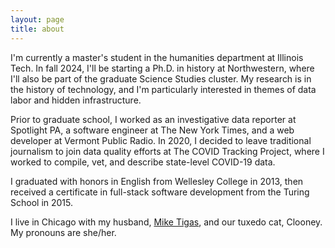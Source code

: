 ```yaml
---
layout: page
title: about
---
```


I'm currently a master's student in the humanities department at Illinois Tech. In fall 2024, I'll be starting a Ph.D. in history at Northwestern, where I'll also be part of the graduate Science Studies cluster. My research is in the history of technology, and I'm particularly interested in themes of data labor and hidden infrastructure. 

Prior to graduate school, I worked as an investigative data reporter at Spotlight PA, a software engineer at The New York Times, and a web developer at Vermont Public Radio. In 2020, I decided to leave traditional journalism to join data quality efforts at The COVID Tracking Project, where I worked to compile, vet, and describe state-level COVID-19 data.

I graduated with honors in English from Wellesley College in 2013, then received a certificate in full-stack software development from the Turing School in 2015.

I live in Chicago with my husband, [Mike Tigas](https://mike.tig.as/), and our tuxedo cat, Clooney. My pronouns are she/her.
